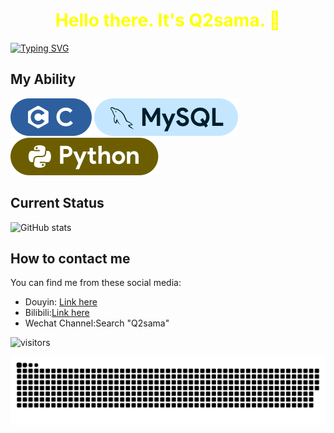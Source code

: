 <center><h1><b style="color:yellow;">Hello there. It's Q2sama. 👋</b></h1></center>

[![Typing SVG](https://readme-typing-svg.demolab.com?font=Fira+Code&weight=500&pause=500&color=E7F729&width=435&lines=Keep+Studing;Keep+Moving)](https://git.io/typing-svg)
## My Ability

![C lang](svgs/c1.svg) ![Mysql](svgs/mysql3.svg) ![python](svgs/python1.svg)


## Current Status
![GitHub stats](https://github-readme-stats.vercel.app/api?username=QianziTech&show_icons=true&theme=catppuccin_latte&hide=commits)

## How to contact me

You can find me from these social media:

- Douyin: [Link here](https://v.douyin.com/iDRqvM8A/)
- Bilibili:[Link here](https://space.bilibili.com/317076080)
- Wechat Channel:Search "Q2sama"


![visitors](https://visitor-badge.glitch.me/badge?page_id=QianziTech.QianziTech&left_color=green&right_color=red)

<picture>
  <source media="(prefers-color-scheme: dark)" srcset="https://raw.githubusercontent.com/QianziTech/QianziTech/output/github-contribution-grid-snake-dark.svg">
  <source media="(prefers-color-scheme: light)" srcset="https://raw.githubusercontent.com/QianziTech/QianziTech/output/github-contribution-grid-snake.svg">
  <img alt="github contribution grid snake animation" src="https://raw.githubusercontent.com/QianziTech/QianziTech/output/github-contribution-grid-snake.svg">
</picture>
<!--
**QianziTech/QianziTech** is a ✨ _special_ ✨ repository because its `README.md` (this file) appears on your GitHub profile.

Here are some ideas to get you started:

- 🔭 I’m currently working on ...
- 🌱 I’m currently learning ...
- 👯 I’m looking to collaborate on ...
- 🤔 I’m looking for help with ...
- 💬 Ask me about ...
- 📫 How to reach me: ...
- 😄 Pronouns: ...
- ⚡ Fun fact: ...
-->
